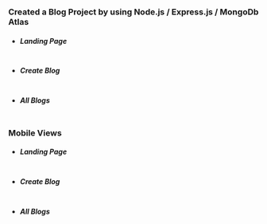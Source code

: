 
<h3>Created a Blog Project by using Node.js / Express.js / MongoDb Atlas</h3>
<ul>
    <li>
        <h5>Landing Page</h5>
        <img src="https://github.com/SHUKLA123/Blog-Project_node.js/tree/master/public/images/Capture1.png" alt="">
    </li>
    <li>
        <h5>Create Blog</h5>
        <img src="https://github.com/SHUKLA123/Blog-Project_node.js/tree/master/public/images/Capture2.png" alt="">
    </li>
    <li>
        <h5>All Blogs</h5>
        <img src="https://github.com/SHUKLA123/Blog-Project_node.js/tree/master/public/images/Capture.png" alt="">
    </li>
</ul>
<h3>Mobile Views</h3>
<ul>
    <li>
        <h5>Landing Page</h5>
        <img src="https://github.com/SHUKLA123/Blog-Project_node.js/tree/master/public/images/mobile view.png" alt="">
    </li>
    <li>
        <h5>Create Blog</h5>
        <img src="https://github.com/SHUKLA123/Blog-Project_node.js/tree/master/public/images/mobile view 1.png" alt="">
    </li>
    <li>
        <h5>All Blogs</h5>
        <img src="https://github.com/SHUKLA123/Blog-Project_node.js/tree/master/public/images/mobile view 2.png" alt="">
    </li>
</ul>
